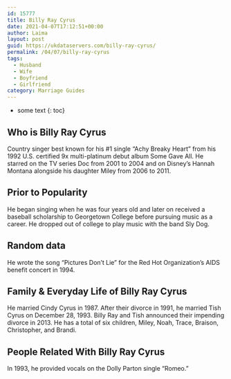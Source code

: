 ```yaml
---
id: 15777
title: Billy Ray Cyrus
date: 2021-04-07T17:12:51+00:00
author: Laima
layout: post
guid: https://ukdataservers.com/billy-ray-cyrus/
permalink: /04/07/billy-ray-cyrus
tags:
  - Husband
  - Wife
  - Boyfriend
  - Girlfriend
category: Marriage Guides
---
```


* some text
{: toc}


## Who is Billy Ray Cyrus
                  
                  
                  
Country singer best known for his #1 single &#8220;Achy Breaky Heart&#8221; from his 1992 U.S. certified 9x multi-platinum debut album Some Gave All. He starred on the TV series Doc from 2001 to 2004 and on Disney&#8217;s Hannah Montana alongside his daughter Miley from 2006 to 2011.
                  
              
            
              
            
                
                
                
## Prior to Popularity
                  
                  
                  
He began singing when he was four years old and later on received a baseball scholarship to Georgetown College before pursuing music as a career. He dropped out of college to play music with the band Sly Dog.
                  
              
            
              
            
                
                
                
## Random data
                  
                  
                  
He wrote the song &#8220;Pictures Don&#8217;t Lie&#8221; for the Red Hot Organization&#8217;s AIDS benefit concert in 1994.
                  
              
            
              
            
                
                
                
## Family & Everyday Life of Billy Ray Cyrus
                  
                  
                  
He married Cindy Cyrus in 1987. After their divorce in 1991, he married Tish Cyrus on December 28, 1993. Billy Ray and Tish announced their impending divorce in 2013. He has a total of six children, Miley, Noah, Trace, Braison, Christopher, and Brandi.
                  
              
            
              
            
                
                
                
## People Related With Billy Ray Cyrus
                  
                  
                  
In 1993, he provided vocals on the Dolly Parton single &#8220;Romeo.&#8221;
                  
              
            
              
            
                
              
            
              
              
            
            
              
            
          
          
          